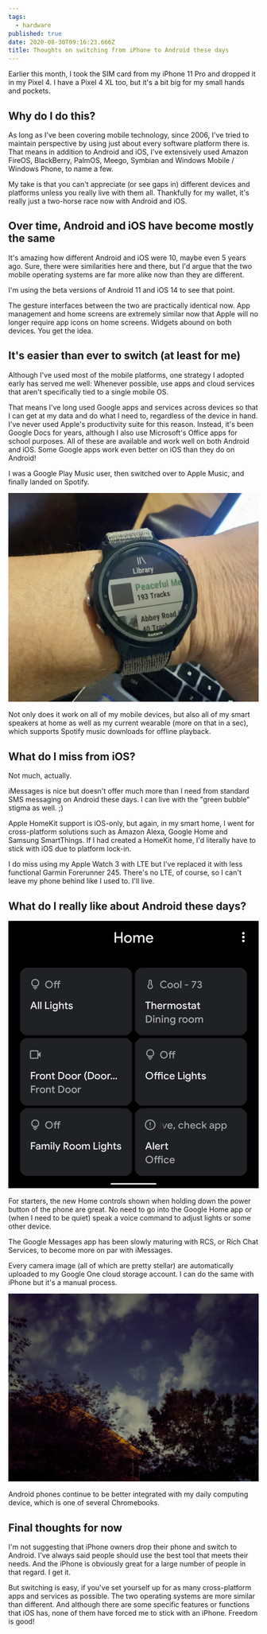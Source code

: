 ```yaml
---
tags:
  - hardware
published: true
date: 2020-08-30T09:16:23.666Z
title: Thoughts on switching from iPhone to Android these days
---
```

Earlier this month, I took the SIM card from my iPhone 11 Pro and dropped it in my Pixel 4. I have a Pixel 4 XL too, but it's a bit big for my small hands and pockets.

## Why do I do this?

As long as I've been covering mobile technology, since 2006, I've tried to maintain perspective by using just about every software platform there is. That means in addition to Android and iOS, I've extensively used Amazon FireOS, BlackBerry, PalmOS, Meego, Symbian and Windows Mobile / Windows Phone, to name a few.

My take is that you can't appreciate (or see gaps in) different devices and platforms unless you really live with them all. Thankfully for my wallet, it's really just a two-horse race now with Android and iOS.

## Over time, Android and iOS have become mostly the same

It's amazing how different Android and iOS were 10, maybe even 5 years ago. Sure, there were similarities here and there, but I'd argue that the two mobile operating systems are far more alike now than they are different.

I'm using the beta versions of Android 11 and iOS 14 to see that point. 

The gesture interfaces between the two are practically identical now. App management and home screens are extremely similar now that Apple will no longer require app icons on home screens. Widgets abound on both devices. You get the idea.

## It's easier than ever to switch (at least for me)

Although I've used most of the mobile platforms, one strategy I adopted early has served me well: Whenever possible, use apps and cloud services that aren't specifically tied to a single mobile OS.

That means I've long used Google apps and services across devices so that I can get at my data and do what I need to, regardless of the device in hand. I've never used Apple's productivity suite for this reason. Instead, it's been Google Docs for years, although I also use Microsoft's Office apps for school purposes. All of these are available and work well on both Android and iOS. Some Google apps work even better on iOS than they do on Android!

I was a Google Play Music user, then switched over to Apple Music, and finally landed on Spotify. 

![Garmin Forerunner 245 with Spotify](../src/images/garmin-forerunner-245-with-spotify-music.jpg)

Not only does it work on all of my mobile devices, but also all of my smart speakers at home as well as my current wearable (more on that in a sec), which supports Spotify music downloads for offline playback.

## What do I miss from iOS?

Not much, actually. 

iMessages is nice but doesn't offer much more than I need from standard SMS messaging on Android these days. I can live with the "green bubble" stigma as well. ;)

Apple HomeKit support is iOS-only, but again, in my smart home, I went for cross-platform solutions such as Amazon Alexa, Google Home and Samsung SmartThings. If I had created a HomeKit home, I'd literally have to stick with iOS due to platform lock-in.

I do miss using my Apple Watch 3 with LTE but I've replaced it with less functional Garmin Forerunner 245. There's no LTE, of course, so I can't leave my phone behind like I used to. I'll live. 

## What do I really like about Android these days?

![Home controls in Android 11](../src/images/Google-Home-in-Android-11.jpg)

For starters, the new Home controls shown when holding down the power button of the phone are great. No need to go into the Google Home app or (when I need to be quiet) speak a voice command to adjust lights or some other device.

The Google Messages app has been slowly maturing with RCS, or Rich Chat Services, to become more on par with iMessages.

Every camera image (all of which are pretty stellar) are automatically uploaded to my Google One cloud storage account. I can do the same with iPhone but it's a manual process.

![NIght Sight](../src/images/pixel-4-night-sight.jpg)

Android phones continue to be better integrated with my daily computing device, which is one of several Chromebooks.

## Final thoughts for now

I'm not suggesting that iPhone owners drop their phone and switch to Android. I've always said people should use the best tool that meets their needs. And the iPhone is obviously great for a large number of people in that regard. I get it.

But switching is easy, if you've set yourself up for as many cross-platform apps and services as possible. The two operating systems are more similar than different. And although there are some specific features or functions that iOS has, none of them have forced me to stick with an iPhone. Freedom is good!
